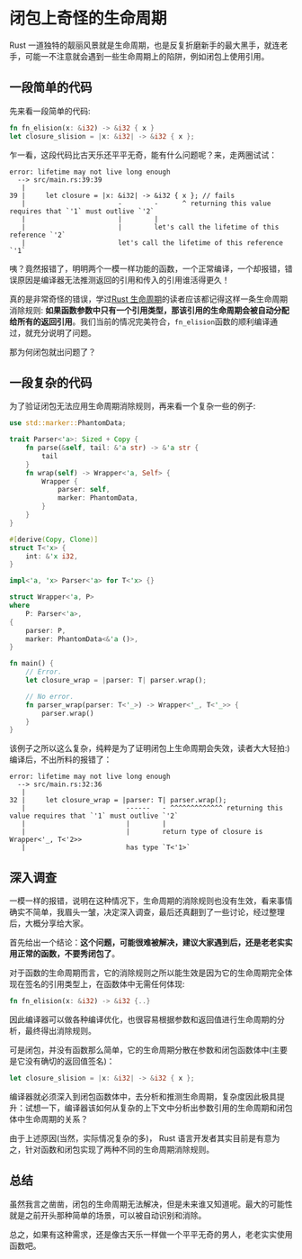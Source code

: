 # 闭包上奇怪的生命周期

Rust 一道独特的靓丽风景就是生命周期，也是反复折磨新手的最大黑手，就连老手，可能一不注意就会遇到一些生命周期上的陷阱，例如闭包上使用引用。

## 一段简单的代码

先来看一段简单的代码:

```rust
fn fn_elision(x: &i32) -> &i32 { x }
let closure_slision = |x: &i32| -> &i32 { x };
```

乍一看，这段代码比古天乐还平平无奇，能有什么问题呢？来，走两圈试试：

```console
error: lifetime may not live long enough
  --> src/main.rs:39:39
   |
39 |     let closure = |x: &i32| -> &i32 { x }; // fails
   |                       -        -      ^ returning this value requires that `'1` must outlive `'2`
   |                       |        |
   |                       |        let's call the lifetime of this reference `'2`
   |                       let's call the lifetime of this reference `'1`
```

咦？竟然报错了，明明两个一模一样功能的函数，一个正常编译，一个却报错，错误原因是编译器无法推测返回的引用和传入的引用谁活得更久！

真的是非常奇怪的错误，学过[Rust 生命周期](https://course.rs/basic/lifetime.html#三条消除规则)的读者应该都记得这样一条生命周期消除规则: **如果函数参数中只有一个引用类型，那该引用的生命周期会被自动分配给所有的返回引用**。我们当前的情况完美符合，`fn_elision`函数的顺利编译通过，就充分说明了问题。

那为何闭包就出问题了？

## 一段复杂的代码

为了验证闭包无法应用生命周期消除规则，再来看一个复杂一些的例子:

```rust
use std::marker::PhantomData;

trait Parser<'a>: Sized + Copy {
    fn parse(&self, tail: &'a str) -> &'a str {
        tail
    }
    fn wrap(self) -> Wrapper<'a, Self> {
        Wrapper {
            parser: self,
            marker: PhantomData,
        }
    }
}

#[derive(Copy, Clone)]
struct T<'x> {
    int: &'x i32,
}

impl<'a, 'x> Parser<'a> for T<'x> {}

struct Wrapper<'a, P>
where
    P: Parser<'a>,
{
    parser: P,
    marker: PhantomData<&'a ()>,
}

fn main() {
    // Error.
    let closure_wrap = |parser: T| parser.wrap();

    // No error.
    fn parser_wrap(parser: T<'_>) -> Wrapper<'_, T<'_>> {
        parser.wrap()
    }
}
```

该例子之所以这么复杂，纯粹是为了证明闭包上生命周期会失效，读者大大轻拍:) 编译后，不出所料的报错了：

```console
error: lifetime may not live long enough
  --> src/main.rs:32:36
   |
32 |     let closure_wrap = |parser: T| parser.wrap();
   |                         ------   - ^^^^^^^^^^^^^ returning this value requires that `'1` must outlive `'2`
   |                         |        |
   |                         |        return type of closure is Wrapper<'_, T<'2>>
   |                         has type `T<'1>`
```

## 深入调查

一模一样的报错，说明在这种情况下，生命周期的消除规则也没有生效，看来事情确实不简单，我眉头一皱，决定深入调查，最后还真翻到了一些讨论，经过整理后，大概分享给大家。

首先给出一个结论：**这个问题，可能很难被解决，建议大家遇到后，还是老老实实用正常的函数，不要秀闭包了**。

对于函数的生命周期而言，它的消除规则之所以能生效是因为它的生命周期完全体现在签名的引用类型上，在函数体中无需任何体现:

```rust
fn fn_elision(x: &i32) -> &i32 {..}
```

因此编译器可以做各种编译优化，也很容易根据参数和返回值进行生命周期的分析，最终得出消除规则。

可是闭包，并没有函数那么简单，它的生命周期分散在参数和闭包函数体中(主要是它没有确切的返回值签名)：

```rust
let closure_slision = |x: &i32| -> &i32 { x };
```

编译器就必须深入到闭包函数体中，去分析和推测生命周期，复杂度因此极具提升：试想一下，编译器该如何从复杂的上下文中分析出参数引用的生命周期和闭包体中生命周期的关系？

由于上述原因(当然，实际情况复杂的多)， Rust 语言开发者其实目前是有意为之，针对函数和闭包实现了两种不同的生命周期消除规则。

## 总结

虽然我言之凿凿，闭包的生命周期无法解决，但是未来谁又知道呢。最大的可能性就是之前开头那种简单的场景，可以被自动识别和消除。

总之，如果有这种需求，还是像古天乐一样做一个平平无奇的男人，老老实实使用函数吧。

